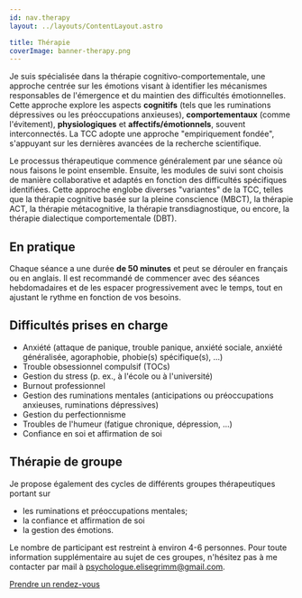 ```yaml
---
id: nav.therapy
layout: ../layouts/ContentLayout.astro

title: Thérapie
coverImage: banner-therapy.png
---
```


Je suis spécialisée dans la thérapie cognitivo-comportementale, une approche centrée sur les émotions visant à
identifier les mécanismes responsables de l'émergence et du maintien des difficultés émotionnelles. Cette approche
explore les aspects **cognitifs** (tels que les ruminations dépressives ou les préoccupations anxieuses), **comportementaux** (comme l'évitement), **physiologiques** et **affectifs/émotionnels**, souvent interconnectés. La TCC adopte une approche "empiriquement fondée", s'appuyant sur les dernières avancées de la recherche scientifique.

Le processus thérapeutique commence généralement par une séance où nous faisons le point ensemble. Ensuite, les modules
de suivi sont choisis de manière collaborative et adaptés en fonction des difficultés spécifiques identifiées. Cette approche englobe diverses "variantes" de la TCC, telles que la thérapie cognitive basée sur la pleine conscience (MBCT), la thérapie ACT, la thérapie métacognitive, la thérapie transdiagnostique, ou encore, la thérapie dialectique comportementale (DBT).

## En pratique

Chaque séance a une durée **de 50 minutes** et peut se dérouler en français ou en anglais. Il est recommandé de commencer
avec des séances hebdomadaires et de les espacer progressivement avec le temps, tout en ajustant le rythme en fonction
de vos besoins.

## Difficultés prises en charge

-   Anxiété (attaque de panique, trouble panique, anxiété sociale, anxiété généralisée, agoraphobie, phobie(s) spécifique(s), ...)
-   Trouble obsessionnel compulsif (TOCs)
-   Gestion du stress (p. ex., à l'école ou à l'université)
-   Burnout professionnel
-   Gestion des ruminations mentales (anticipations ou préoccupations anxieuses, ruminations dépressives)
-   Gestion du perfectionnisme
-   Troubles de l'humeur (fatigue chronique, dépression, ...)
-   Confiance en soi et affirmation de soi

## Thérapie de groupe 

Je propose également des cycles de différents groupes thérapeutiques portant sur 
- les ruminations et préoccupations mentales;
- la confiance et affirmation de soi  
- la gestion des émotions. 

Le nombre de participant est restreint à environ 4-6 personnes. Pour toute information supplémentaire au sujet de ces groupes, n'hésitez pas à me contacter par mail à [psychologue.elisegrimm@gmail.com](mailto:psychologue.elisegrimm@gmail.com).

[Prendre un rendez-vous](/rdv)
